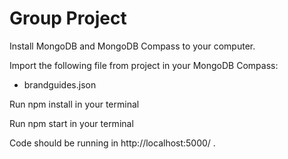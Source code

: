 # Group Project


Install MongoDB and MongoDB Compass to your computer.

Import the following file from project in your MongoDB Compass:

- brandguides.json

Run npm install in your terminal

Run npm start in your terminal

Code should be running in http://localhost:5000/ .
